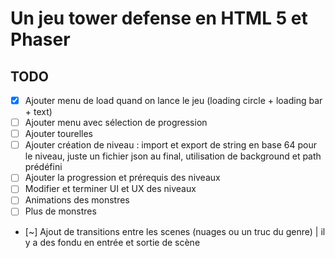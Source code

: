 # Un jeu tower defense en HTML 5 et Phaser

## TODO

- [X] Ajouter menu de load quand on lance le jeu (loading circle + loading bar + text)
- [ ] Ajouter menu avec sélection de progression
- [ ] Ajouter tourelles
- [ ] Ajouter création de niveau : import et export de string en base 64 pour le niveau, juste un fichier json au final, utilisation de background et path prédéfini
- [ ] Ajouter la progression et prérequis des niveaux
- [ ] Modifier et terminer UI et UX des niveaux
- [ ] Animations des monstres
- [ ] Plus de monstres
- [~] Ajout de transitions entre les scenes (nuages ou un truc du genre) | il y a des fondu en entrée et sortie de scène 
